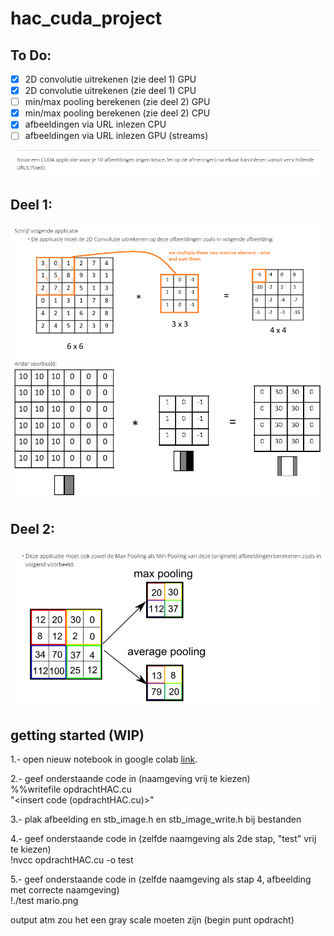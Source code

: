 # hac_cuda_project

## To Do:

- [x] 2D convolutie uitrekenen (zie deel 1) GPU
- [x] 2D convolutie uitrekenen (zie deel 1) CPU
- [ ] min/max pooling berekenen (zie deel 2) GPU
- [x] min/max pooling berekenen (zie deel 2) CPU
- [x] afbeeldingen via URL inlezen CPU
- [ ] afbeeldingen via URL inlezen GPU (streams)

![titel opdracht](images/cudaTaakTitel.png?raw=true)

## Deel 1:
![opdracht 1](images/cudaTaakDeel1.png?raw=true)

## Deel 2:
![opdracht 2](images/cudaTaakDeel2.png?raw=true)

## getting started (WIP)

1.- open nieuw notebook in google colab [link](https://colab.research.google.com/drive/11K5aESAQQHsml9ied-BsuLnP-zG6wLMZ).<br/>

2.- geef onderstaande code in (naamgeving vrij te kiezen)<br/>
  %%writefile opdrachtHAC.cu <br/>
  "<insert code (opdrachtHAC.cu)>"  <br/>
  
3.- plak afbeelding en stb_image.h en stb_image_write.h bij bestanden <br/>

4.- geef onderstaande code in (zelfde naamgeving als 2de stap, "test" vrij te kiezen) <br/>
  !nvcc opdrachtHAC.cu -o test <br/>
  
5.- geef onderstaande code in (zelfde naamgeving als stap 4, afbeelding met correcte naamgeving) <br/>
  !./test mario.png <br/>
  
  
  output atm zou het een gray scale moeten zijn (begin punt opdracht)


